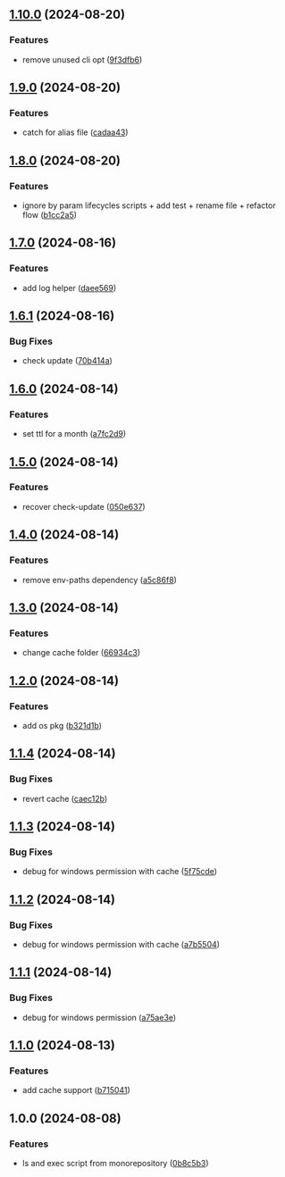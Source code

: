 ## [1.10.0](https://github.com/kevinrodbe/nsl/compare/v1.9.0...v1.10.0) (2024-08-20)


### Features

* remove unused cli opt ([9f3dfb6](https://github.com/kevinrodbe/nsl/commit/9f3dfb6b8eaff065d866f84374d2800347cc788e))

## [1.9.0](https://github.com/kevinrodbe/nsl/compare/v1.8.0...v1.9.0) (2024-08-20)


### Features

* catch for alias file ([cadaa43](https://github.com/kevinrodbe/nsl/commit/cadaa435039b28a8c68b255d50ff94732b7d2fc2))

## [1.8.0](https://github.com/kevinrodbe/nsl/compare/v1.7.0...v1.8.0) (2024-08-20)


### Features

* ignore by param lifecycles scripts + add test + rename file + refactor flow ([b1cc2a5](https://github.com/kevinrodbe/nsl/commit/b1cc2a51d4398d3d427d1e63f1925f652665a20d))

## [1.7.0](https://github.com/kevinrodbe/nsl/compare/v1.6.1...v1.7.0) (2024-08-16)


### Features

* add log helper ([daee569](https://github.com/kevinrodbe/nsl/commit/daee5691676466f47d0843f4c383f566f1176544))

## [1.6.1](https://github.com/kevinrodbe/nsl/compare/v1.6.0...v1.6.1) (2024-08-16)


### Bug Fixes

* check update ([70b414a](https://github.com/kevinrodbe/nsl/commit/70b414a13e55f3de607a97eb42aa189ba2b086ab))

## [1.6.0](https://github.com/kevinrodbe/nsl/compare/v1.5.0...v1.6.0) (2024-08-14)


### Features

* set ttl for a month ([a7fc2d9](https://github.com/kevinrodbe/nsl/commit/a7fc2d9ed848a103e10cf53de410b3fe962414bd))

## [1.5.0](https://github.com/kevinrodbe/nsl/compare/v1.4.0...v1.5.0) (2024-08-14)


### Features

* recover check-update ([050e637](https://github.com/kevinrodbe/nsl/commit/050e6370e4e87373749b917c25d8d646bdec8d77))

## [1.4.0](https://github.com/kevinrodbe/nsl/compare/v1.3.0...v1.4.0) (2024-08-14)


### Features

* remove env-paths dependency ([a5c86f8](https://github.com/kevinrodbe/nsl/commit/a5c86f892219ecbe4e80a18fcafad9675359974a))

## [1.3.0](https://github.com/kevinrodbe/nsl/compare/v1.2.0...v1.3.0) (2024-08-14)


### Features

* change cache folder ([66934c3](https://github.com/kevinrodbe/nsl/commit/66934c3ca5c2471daf867a6cf92be39df6e3e916))

## [1.2.0](https://github.com/kevinrodbe/nsl/compare/v1.1.4...v1.2.0) (2024-08-14)


### Features

* add os pkg ([b321d1b](https://github.com/kevinrodbe/nsl/commit/b321d1b368b904e1869d421d767afc75b343571b))

## [1.1.4](https://github.com/kevinrodbe/nsl/compare/v1.1.3...v1.1.4) (2024-08-14)


### Bug Fixes

* revert cache ([caec12b](https://github.com/kevinrodbe/nsl/commit/caec12b9c3b3c1f2c6b283c86a6af8f832cb3b25))

## [1.1.3](https://github.com/kevinrodbe/nsl/compare/v1.1.2...v1.1.3) (2024-08-14)


### Bug Fixes

* debug for windows permission with cache ([5f75cde](https://github.com/kevinrodbe/nsl/commit/5f75cde82166345df23b676686b9f149b40f8d1c))

## [1.1.2](https://github.com/kevinrodbe/nsl/compare/v1.1.1...v1.1.2) (2024-08-14)


### Bug Fixes

* debug for windows permission with cache ([a7b5504](https://github.com/kevinrodbe/nsl/commit/a7b5504ef0537b3e47ba235b3fc38a084e175c34))

## [1.1.1](https://github.com/kevinrodbe/nsl/compare/v1.1.0...v1.1.1) (2024-08-14)


### Bug Fixes

* debug for windows permission ([a75ae3e](https://github.com/kevinrodbe/nsl/commit/a75ae3e3471c35e8299a9f7235c55c0e217668e8))

## [1.1.0](https://github.com/kevinrodbe/nsl/compare/v1.0.0...v1.1.0) (2024-08-13)


### Features

* add cache support ([b715041](https://github.com/kevinrodbe/nsl/commit/b715041f96a1d87581295406b22c54a04639e9bd))

## 1.0.0 (2024-08-08)


### Features

* ls and exec script from monorepository ([0b8c5b3](https://github.com/kevinrodbe/nsl/commit/0b8c5b3224df80994cc786e3a78e207cedb6d708))

